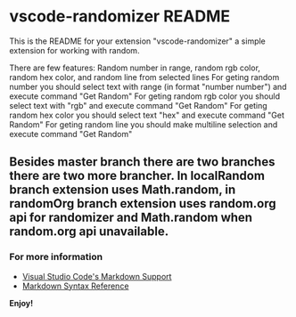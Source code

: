 # vscode-randomizer README

This is the README for your extension "vscode-randomizer" a simple extension for working with random.

There are few features: Random number in range, random rgb color, random hex color, and random line from selected lines
For geting random number you should select text with range (in format "number number") and execute command "Get Random"
For geting random rgb color you should select text with "rgb" and execute command "Get Random"
For geting random hex color you should select text "hex" and execute command "Get Random"
For geting random line you should make multiline selection and execute command "Get Random"

Besides master branch there are two branches there are two more brancher. In localRandom branch extension uses Math.random, in randomOrg branch extension uses random.org api for randomizer and Math.random when random.org api unavailable.
-----------------------------------------------------------------------------------------------------------

### For more information

* [Visual Studio Code's Markdown Support](http://code.visualstudio.com/docs/languages/markdown)
* [Markdown Syntax Reference](https://help.github.com/articles/markdown-basics/)

**Enjoy!**
